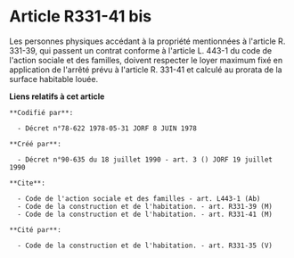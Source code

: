 # Article R331-41 bis

Les personnes physiques accédant à la propriété mentionnées à l'article R. 331-39, qui passent un contrat conforme à
l'article L. 443-1 du code de l'action sociale et des familles, doivent respecter le loyer maximum fixé en application de
l'arrêté prévu à l'article R. 331-41 et calculé au prorata de la surface habitable louée.

**Liens relatifs à cet article**

	**Codifié par**:

	  - Décret n°78-622 1978-05-31 JORF 8 JUIN 1978

	**Créé par**:

	  - Décret n°90-635 du 18 juillet 1990 - art. 3 () JORF 19 juillet 1990

	**Cite**:

	  - Code de l'action sociale et des familles - art. L443-1 (Ab)
	  - Code de la construction et de l'habitation. - art. R331-39 (M)
	  - Code de la construction et de l'habitation. - art. R331-41 (M)

	**Cité par**:

	  - Code de la construction et de l'habitation. - art. R331-35 (V)
